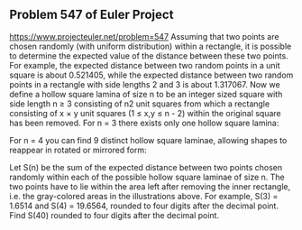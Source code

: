 ## Problem 547 of Euler Project 
https://www.projecteuler.net/problem=547
Assuming that two points are chosen randomly (with uniform distribution) within a rectangle, it is possible to determine the expected value of the distance between these two points.
For example, the expected distance between two random points in a unit square is about 0.521405, while the expected distance between two random points in a rectangle with side lengths 2 and 3 is about 1.317067.
Now we define a hollow square lamina of size n to be an integer sized square with side length n ≥ 3 consisting of n2 unit squares from which a rectangle consisting of x × y unit squares (1 ≤ x,y ≤ n - 2) within the original square has been removed.
For n = 3 there exists only one hollow square lamina:

For n = 4 you can find 9 distinct hollow square laminae, allowing shapes to reappear in rotated or mirrored form:

Let S(n) be the sum of the expected distance between two points chosen randomly within each of the possible hollow square laminae of size n. The two points have to lie within the area left after removing the inner rectangle, i.e. the gray-colored areas in the illustrations above.
For example, S(3) = 1.6514 and S(4) = 19.6564, rounded to four digits after the decimal point.
Find S(40) rounded to four digits after the decimal point.